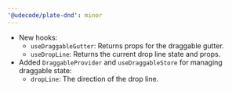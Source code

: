 ```yaml
---
'@udecode/plate-dnd': minor
---
```


- New hooks:
  - `useDraggableGutter`: Returns props for the draggable gutter.
  - `useDropLine`: Returns the current drop line state and props.
- Added `DraggableProvider` and `useDraggableStore` for managing draggable state:
  - `dropLine`: The direction of the drop line.
